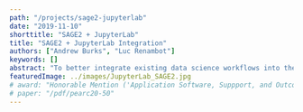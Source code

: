 ```yaml
---
path: "/projects/sage2-jupyterlab"
date: "2019-11-10"
shorttitle: "SAGE2 + JupyterLab"
title: "SAGE2 + JupyterLab Integration"
authors: ["Andrew Burks", "Luc Renambot"]
keywords: []
abstract: "To better integrate existing data science workflows into the SAGE2 collaborative experience, we provide a SAGE2 plugin for JupyterLab. The plugin supports sharing both static notebooks, as well as dynamically updating cell content to SAGE2. A user simply connects to one or more SAGE2 server by URL, and can start sharing their Jupyter Notebook content. Shared notebooks are rendered by Jupyter nbviewer as static web-pages on the SAGE2 wall. Shared notebook cell image output is sent as an image to SAGE2 and dynamically updates every time that a cell is run."
featuredImage: ../images/JupyterLab_SAGE2.jpg
# award: "Honorable Mention ('Application Software, Suppport, and Outcomes' Track)"
# paper: "/pdf/pearc20-50"
---
```

